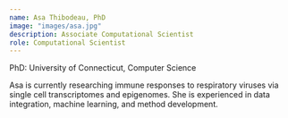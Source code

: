 ```yaml
---
name: Asa Thibodeau, PhD
image: "images/asa.jpg"
description: Associate Computational Scientist
role: Computational Scientist
---
```


PhD: University of Connecticut, Computer Science

Asa is currently researching immune responses to respiratory viruses via single cell transcriptomes and epigenomes. She is experienced in data integration, machine learning, and method development.
